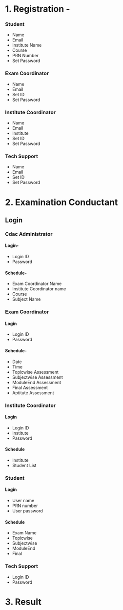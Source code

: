 # 1. Registration -
### Student
- Name
- Email
- Institute Name
- Course
- PRN Number
- Set Password
### Exam Coordinator
- Name
- Email
- Set ID
- Set Password
### Institute Coordinator
- Name
- Email
- Institute
- Set ID
- Set Password
### Tech Support
- Name
- Email
- Set ID
- Set Password
# 2. Examination Conductant
## Login
### Cdac Administrator 
#### Login-
- Login ID
- Password
#### Schedule-
- Exam Coordinator Name
- Institute Coordinator name
- Course
- Subject Name
### Exam Coordinator
#### Login
- Login ID
- Password
#### Schedule-
- Date
- Time
- Topicwise Assessment
- Subjectwise Assessment
- ModuleEnd Assessment
- Final Assessment
- Aptitute Assessment
### Institute Coordinator
#### Login
- Login ID
- Institute
- Password
#### Schedule
- Institute
- Student List
### Student 
#### Login
- User name
- PRN number
- User password
#### Schedule
- Exam Name
- Topicwise
- Subjectwise
- ModuleEnd
- Final
### Tech Support
- Login ID
- Password
# 3. Result



